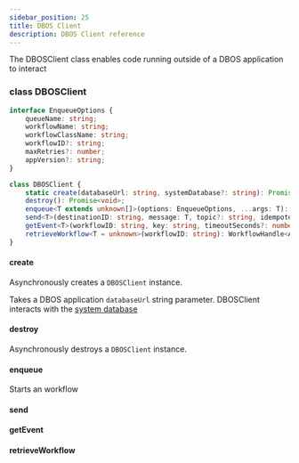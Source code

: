 ```yaml
---
sidebar_position: 25
title: DBOS Client
description: DBOS Client reference
---
```


The DBOSClient class enables code running outside of a DBOS application to interact 

### class DBOSClient

```ts
interface EnqueueOptions {
    queueName: string;
    workflowName: string;
    workflowClassName: string;
    workflowID?: string;
    maxRetries?: number;
    appVersion?: string;
}

class DBOSClient {
    static create(databaseUrl: string, systemDatabase?: string): Promise<DBOSClient>;
    destroy(): Promise<void>;
    enqueue<T extends unknown[]>(options: EnqueueOptions, ...args: T): Promise<void>;
    send<T>(destinationID: string, message: T, topic?: string, idempotencyKey?: string): Promise<void>;
    getEvent<T>(workflowID: string, key: string, timeoutSeconds?: number): Promise<T | null>;
    retrieveWorkflow<T = unknown>(workflowID: string): WorkflowHandle<Awaited<T>>;
}
```

#### create

Asynchronously creates a `DBOSClient` instance. 

Takes a DBOS application `databaseUrl` string parameter. 
DBOSClient interacts with the [system database](../../explanations/system-tables.md)

#### destroy

Asynchronously destroys a `DBOSClient` instance.

#### enqueue

Starts an workflow 

#### send

#### getEvent

#### retrieveWorkflow

